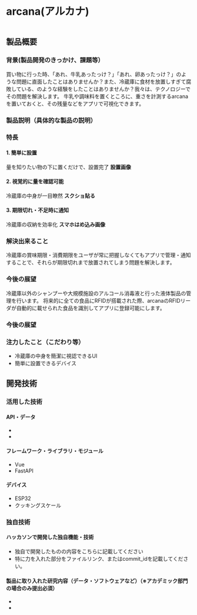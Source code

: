 # arcana(アルカナ)
![]()

## 製品概要
### 背景(製品開発のきっかけ、課題等）
買い物に行った時、「あれ、牛乳あったっけ？」「あれ、卵あったっけ？」のような問題に直面したことはありませんか？また、冷蔵庫に食材を放置しすぎて腐敗している、のような経験をしたことはありませんか？我々は、テクノロジーでその問題を解決します。
牛乳や調味料を置くところに、重さを計測するarcanaを置いておくと、その残量などをアプリで可視化できます。

### 製品説明（具体的な製品の説明）
### 特長
#### 1. 簡単に設置
量を知りたい物の下に置くだけで、設置完了
**設置画像**
#### 2. 視覚的に量を確認可能
冷蔵庫の中身が一目瞭然
**スクショ貼る**
#### 3. 期限切れ・不足時に通知
冷蔵庫の収納を効率化
**スマホはめ込み画像**
### 解決出来ること
冷蔵庫の賞味期限・消費期限をユーザが常に把握しなくてもアプリで管理・通知することで、それらが期限切れまで放置されてしまう問題を解決します。

### 今後の展望
冷蔵庫以外のシャンプーや大規模施設のアルコール消毒液と行った液体製品の管理を行います。
将来的に全ての食品にRFIDが搭載された際、arcanaのRFIDリーダが自動的に載せられた食品を識別してアプリに登録可能にします。

### 今後の展望

### 注力したこと（こだわり等）
* 冷蔵庫の中身を簡潔に視認できるUI
* 簡単に設置できるデバイス

## 開発技術
### 活用した技術
#### API・データ
* 
* 

#### フレームワーク・ライブラリ・モジュール
* Vue
* FastAPI

#### デバイス
* ESP32
* クッキングスケール

### 独自技術
#### ハッカソンで開発した独自機能・技術
* 独自で開発したものの内容をこちらに記載してください
* 特に力を入れた部分をファイルリンク、またはcommit_idを記載してください。


#### 製品に取り入れた研究内容（データ・ソフトウェアなど）（※アカデミック部門の場合のみ提出必須）
* 
* 
